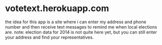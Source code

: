 votetext.herokuapp.com
======================

the idea for this app is a site where i can enter my address and phone number and then receive text messages to remind me when local elections are.
note: election data for 2014 is not quite here yet, but you can still enter your address and find your representatives.
